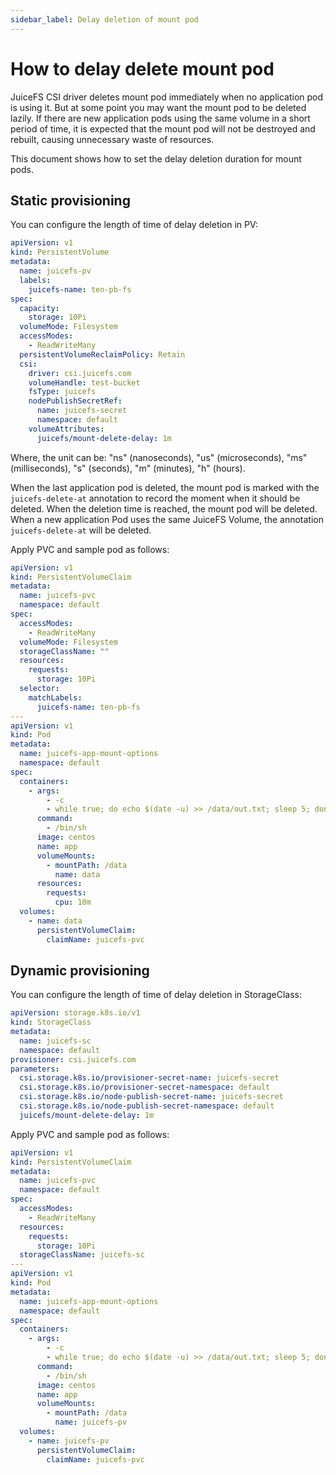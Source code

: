 ```yaml
---
sidebar_label: Delay deletion of mount pod
---
```


# How to delay delete mount pod

JuiceFS CSI driver deletes mount pod immediately when no application pod is using it.
But at some point you may want the mount pod to be deleted lazily.
If there are new application pods using the same volume in a short period of time,
it is expected that the mount pod will not be destroyed and rebuilt, causing unnecessary waste of resources.

This document shows how to set the delay deletion duration for mount pods.

## Static provisioning

You can configure the length of time of delay deletion in PV:

```yaml
apiVersion: v1
kind: PersistentVolume
metadata:
  name: juicefs-pv
  labels:
    juicefs-name: ten-pb-fs
spec:
  capacity:
    storage: 10Pi
  volumeMode: Filesystem
  accessModes:
    - ReadWriteMany
  persistentVolumeReclaimPolicy: Retain
  csi:
    driver: csi.juicefs.com
    volumeHandle: test-bucket
    fsType: juicefs
    nodePublishSecretRef:
      name: juicefs-secret
      namespace: default
    volumeAttributes:
      juicefs/mount-delete-delay: 1m
```

Where, the unit can be: "ns" (nanoseconds), "us" (microseconds), "ms" (milliseconds), "s" (seconds), "m" (minutes), "h" (hours).

When the last application pod is deleted, the mount pod is marked with the `juicefs-delete-at` annotation to record the moment when it should be deleted. 
When the deletion time is reached, the mount pod will be deleted. When a new application Pod uses the same JuiceFS Volume,
the annotation `juicefs-delete-at` will be deleted.

Apply PVC and sample pod as follows:

```yaml
apiVersion: v1
kind: PersistentVolumeClaim
metadata:
  name: juicefs-pvc
  namespace: default
spec:
  accessModes:
    - ReadWriteMany
  volumeMode: Filesystem
  storageClassName: ""
  resources:
    requests:
      storage: 10Pi
  selector:
    matchLabels:
      juicefs-name: ten-pb-fs
---
apiVersion: v1
kind: Pod
metadata:
  name: juicefs-app-mount-options
  namespace: default
spec:
  containers:
    - args:
        - -c
        - while true; do echo $(date -u) >> /data/out.txt; sleep 5; done
      command:
        - /bin/sh
      image: centos
      name: app
      volumeMounts:
        - mountPath: /data
          name: data
      resources:
        requests:
          cpu: 10m
  volumes:
    - name: data
      persistentVolumeClaim:
        claimName: juicefs-pvc
```

## Dynamic provisioning

You can configure the length of time of delay deletion in StorageClass:

```yaml
apiVersion: storage.k8s.io/v1
kind: StorageClass
metadata:
  name: juicefs-sc
  namespace: default
provisioner: csi.juicefs.com
parameters:
  csi.storage.k8s.io/provisioner-secret-name: juicefs-secret
  csi.storage.k8s.io/provisioner-secret-namespace: default
  csi.storage.k8s.io/node-publish-secret-name: juicefs-secret
  csi.storage.k8s.io/node-publish-secret-namespace: default
  juicefs/mount-delete-delay: 1m
```

Apply PVC and sample pod as follows:

```yaml
apiVersion: v1
kind: PersistentVolumeClaim
metadata:
  name: juicefs-pvc
  namespace: default
spec:
  accessModes:
    - ReadWriteMany
  resources:
    requests:
      storage: 10Pi
  storageClassName: juicefs-sc
---
apiVersion: v1
kind: Pod
metadata:
  name: juicefs-app-mount-options
  namespace: default
spec:
  containers:
    - args:
        - -c
        - while true; do echo $(date -u) >> /data/out.txt; sleep 5; done
      command:
        - /bin/sh
      image: centos
      name: app
      volumeMounts:
        - mountPath: /data
          name: juicefs-pv
  volumes:
    - name: juicefs-pv
      persistentVolumeClaim:
        claimName: juicefs-pvc
```
